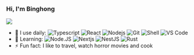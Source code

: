 ### Hi, I'm Binghong

![](https://github-readme-stats.vercel.app/api?username=binghong-chen)

- 🚀 I use daily:
  ![Typescript](https://img.shields.io/badge/-Typescript-black?style=plastic&logo=typescript)
  ![React](https://img.shields.io/badge/-React-3b2e5a?style=plastic&logo=React)
  ![Nodejs](https://img.shields.io/badge/-Nodejs-3b2e5a?style=plastic&logo=ts-node)
  ![Git](https://img.shields.io/badge/-Git-black?style=plastic&logo=git)
  ![Shell](https://img.shields.io/badge/-Shell-blasck?style=plastic&logo=Shell)
  ![VS Code](https://img.shields.io/badge/-VS%20Code-007ACC?style=plastic&logo=visual-studio-code)
- 🌱 Learning:
  ![Node.JS](https://img.shields.io/badge/-Node.JS-black?style=plastic&logo=Node.js) ![Nextjs](https://img.shields.io/badge/-Nextjs-000000?style=plastic&logo=Next.js) ![NestJS](https://img.shields.io/badge/-NestJS-E0234E?style=plastic&logo=NestJS)
  ![Rust](https://img.shields.io/badge/-Rust-black?style=plastic&logo=rust)
- ⚡️ Fun fact: I like to travel, watch horror movies and cook

<!-- 图标连接https://simpleicons.org/?q=node -->
